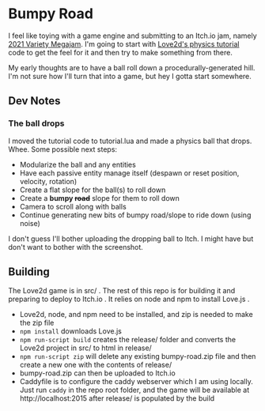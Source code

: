 # Bumpy Road

I feel like toying with a game engine and submitting to an Itch.io jam, namely [2021 Variety Megajam](https://itch.io/jam/variety-megajam-2021). I'm going to start with [Love2d's physics tutorial](https://love2d.org/wiki/Tutorial:Physics) code to get the feel for it and then try to make something from there.

My early thoughts are to have a ball roll down a procedurally-generated hill. I'm not sure how I'll turn that into a game, but hey I gotta start somewhere.

## Dev Notes

### The ball drops

I moved the tutorial code to tutorial.lua and made a physics ball that drops. Whee. Some possible next steps:

- Modularize the ball and any entities
- Have each passive entity manage itself (despawn or reset position, velocity, rotation)
- Create a flat slope for the ball(s) to roll down
- Create a **bumpy ~~road~~** slope for them to roll down
- Camera to scroll along with balls
- Continue generating new bits of bumpy road/slope to ride down (using noise)

I don't guess I'll bother uploading the dropping ball to Itch. I might have but don't want to bother with the screenshot.

## Building

The Love2d game is in src/ . The rest of this repo is for building it and preparing to deploy to Itch.io . It relies on node and npm to install Love.js .

- Love2d, node, and npm need to be installed, and zip is needed to make the zip file
- `npm install` downloads Love.js
- `npm run-script build` creates the release/ folder and converts the Love2d project in src/ to html in release/
- `npm run-script zip` will delete any existing bumpy-road.zip file and then create a new one with the contents of release/
- bumpy-road.zip can then be uploaded to Itch.io
- Caddyfile is to configure the caddy webserver which I am using locally. Just run `caddy` in the repo root folder, and the game will be available at http://localhost:2015 after release/ is populated by the build
